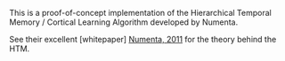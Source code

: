 This is a proof-of-concept implementation of the Hierarchical Temporal Memory /
Cortical Learning Algorithm developed by Numenta.

See their excellent [whitepaper] [Numenta, 2011] for the theory behind the HTM.

[Numenta, 2011]: https://www.numenta.com/htm-overview/education/HTM_CorticalLearningAlgorithms.pdf
